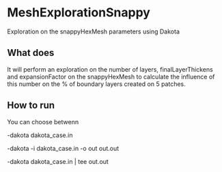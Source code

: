 # MeshExplorationSnappy
Exploration on the snappyHexMesh parameters using Dakota


## What does

It will perform an exploration on the number of layers, finalLayerThickens and expansionFactor on the snappyHexMesh to calculate the influence of this number on the % of boundary layers created on 5 patches.

## How to run

You can choose betwenn

-dakota dakota_case.in

-dakota -i dakota_case.in -o out out.out

-dakota dakota_case.in | tee out.out
